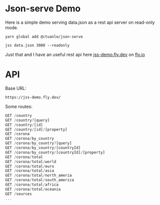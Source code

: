 # Json-serve Demo

Here is a simple demo serving data.json as a rest api server on read-only mode.

```shell
yarn global add @ctuanle/json-serve
```

```shell
jss data.json 3000 --readonly
```

Just that and I have an useful rest api here [jss-demo.fly.dev](https://jss-demo.fly.dev/) on [fly.io](https://fly.io/)

# API

Base URL:

```shell
https://jss-demo.fly.dev/
```

Some routes:

```ts
GET /country
GET /country?[query]
GET /country/[id]
GET /country/[id]/[property]
GET /corona
GET /corona/by_country
GET /corona/by_country?[query]
GET /corona/by_country/[countryId]
GET /corona/by_country/[countryId]/[property]
GET /corona/total
GET /corona/total/world
GET /corona/total/euro
GET /corona/total/asia
GET /corona/total/north_ameria
GET /corona/total/south_america
GET /corona/total/africa
GET /corona/total/oceania
GET /sources
...
```
